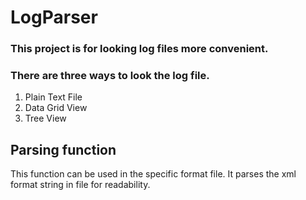 # LogParser
### This project is for looking log files more convenient.
### There are three ways to look the log file.
1. Plain Text File
2. Data Grid View
3. Tree View

## Parsing function
This function can be used in the specific format file.
It parses the xml format string in file for readability.
